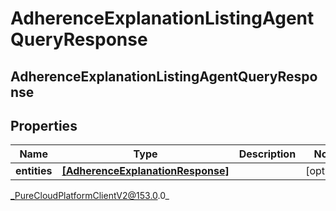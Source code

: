 # AdherenceExplanationListingAgentQueryResponse

## AdherenceExplanationListingAgentQueryResponse

## Properties

|Name | Type | Description | Notes|
|------------ | ------------- | ------------- | -------------|
| **entities** | [**[AdherenceExplanationResponse]**](AdherenceExplanationResponse) |  | [optional] |



_PureCloudPlatformClientV2@153.0.0_
